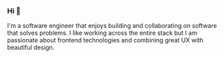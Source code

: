 ### Hi 👋

I'm a software engineer that enjoys building and collaborating on software that solves problems. I like working across the entire stack but I am passionate about frontend technologies and combining great UX with beautiful design.
